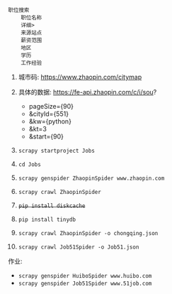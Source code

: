 ```
职位搜索
    职位名称
    详细>
    来源站点
    薪资范围
    地区
    学历
    工作经验
```
1. 城市码:
    https://www.zhaopin.com/citymap
2. 具体的数据:
    https://fe-api.zhaopin.com/c/i/sou?
    * pageSize={90}
    * &cityId={551}
    * &kw={python}
    * &kt=3
    * &start={90}


1. `scrapy startproject Jobs`
2. `cd Jobs`
3. `scrapy genspider ZhaopinSpider www.zhaopin.com`
4. `scrapy crawl ZhaopinSpider`
5. ~~`pip install diskcache`~~
6. `pip install tinydb`
7. `scrapy crawl ZhaopinSpider -o chongqing.json`
8. `scrapy crawl Job51Spider -o Job51.json`

作业:
* `scrapy genspider HuiboSpider www.huibo.com`
* `scrapy genspider Job51Spider www.51job.com`